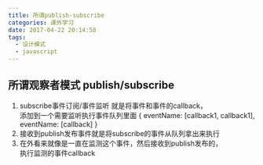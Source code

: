 ```yaml
---
title: 所谓publish-subscribe
categories: 课外学习
date: 2017-04-22 20:14:58
tags: 
  - 设计模式
  - javascript
---
```

## 所谓观察者模式 publish/subscribe
1. subscribe事件订阅/事件监听 就是将事件和事件的callback，  
添加到一个需要监听执行事件队列里面
    {
      eventName: [callback1, callback1],
      eventName: [callback]
    }
2. 接收到publish发布事件就是将subscribe的事件从队列拿出来执行
3. 在外看来就像是一直在监测这个事件，然后接收到publish发布的，  
执行监测的事件callback